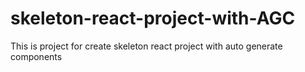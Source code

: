 # skeleton-react-project-with-AGC
This is project for create skeleton react project with auto generate components
